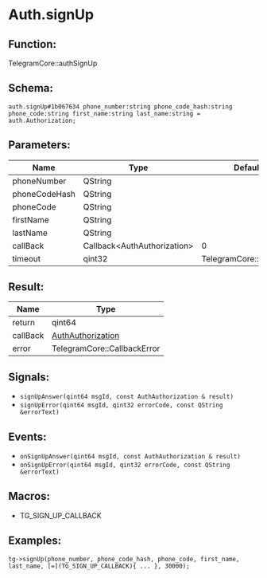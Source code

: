 # Auth.signUp

## Function:

TelegramCore::authSignUp

## Schema:

`auth.signUp#1b067634 phone_number:string phone_code_hash:string phone_code:string first_name:string last_name:string = auth.Authorization;`
## Parameters:

|Name|Type|Default|
|----|----|-------|
|phoneNumber|QString||
|phoneCodeHash|QString||
|phoneCode|QString||
|firstName|QString||
|lastName|QString||
|callBack|Callback<AuthAuthorization\>|0|
|timeout|qint32|TelegramCore::timeOut()|

## Result:

|Name|Type|
|----|----|
|return|qint64|
|callBack|[AuthAuthorization](../../types/authauthorization.md)|
|error|TelegramCore::CallbackError|

## Signals:

* `signUpAnswer(qint64 msgId, const AuthAuthorization & result)`
* `signUpError(qint64 msgId, qint32 errorCode, const QString &errorText)`

## Events:

* `onSignUpAnswer(qint64 msgId, const AuthAuthorization & result)`
* `onSignUpError(qint64 msgId, qint32 errorCode, const QString &errorText)`

## Macros:

* TG_SIGN_UP_CALLBACK

## Examples:

`tg->signUp(phone_number, phone_code_hash, phone_code, first_name, last_name, [=](TG_SIGN_UP_CALLBACK){
    ...
}, 30000);`
